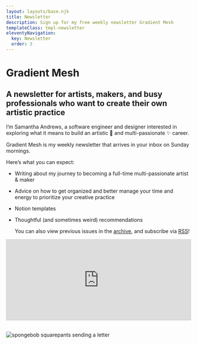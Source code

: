 ```yaml
---
layout: layouts/base.njk
title: Newsletter
description: Sign up for my free weekly newsletter Gradient Mesh
templateClass: tmpl-newsletter
eleventyNavigation:
  key: Newsletter
  order: 3
---
```


# Gradient Mesh

## A newsletter for artists, makers, and busy professionals who want to create their own artistic practice

I’m Samantha Andrews, a software engineer and designer interested in exploring what it means to build an artistic 🎨 and multi-passionate ✨ career.

Gradient Mesh is my weekly newsletter that arrives in your inbox on Sunday mornings.

Here’s what you can expect:

- Writing about my journey to becoming a full-time multi-passionate artist & maker
- Advice on how to get organized and better manage your time and energy to prioritize your creative practice
- Notion templates
- Thoughtful (and sometimes weird) recommendations

  You can also view previous issues in the [archive](https://buttondown.email/samantha-andrews/archive), and subscribe via [RSS](https://buttondown.email/samantha-andrews/rss)!

<iframe
scrolling="no"
style="width:100%!important;height:220px;border:1px #ccc solid !important"
src="https://buttondown.email/samantha-andrews?as_embed=true"
></iframe><br /><br />

![spongebob squarepants sending a letter](https://media.giphy.com/media/efyEShk2FJ9X2Kpd7V/giphy.gif)
